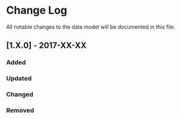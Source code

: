 # Change Log

All notable changes to the data model will be documented in this file.

## [1.X.0] - 2017-XX-XX
### Added

### Updated


### Changed


### Removed

